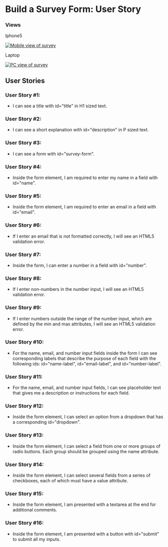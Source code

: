 # Build a Survey Form: User Story


### Views
Iphone5



<a href="https://codepen.io/danielphilipjohnson/full/oNxabPN">![Mobile view of survey](https://github.com/danielphilipjohnson/HTML-and-CSS-portfolio/blob/master/portfolio-images/suvey-mobile-portfolio.png)
</a>

Laptop

<a href="https://codepen.io/danielphilipjohnson/full/oNxabPN">![PC view of survey](https://github.com/danielphilipjohnson/HTML-and-CSS-portfolio/blob/master/portfolio-images/suvey-pc-portfolio.png)
</a>


## User Stories
###  User Story #1: 
- I can see a title with id="title" in H1 sized text.
###  User Story #2: 
- I can see a short explanation with id="description" in P sized text.
###  User Story #3: 
- I can see a form with id="survey-form".
###  User Story #4: 
- Inside the form element, I am required to enter my name in a field with id="name".
###  User Story #5: 
- Inside the form element, I am required to enter an email in a field with id="email".
###  User Story #6: 
- If I enter an email that is not formatted correctly, I will see an HTML5 validation error.
### User Story #7: 
- Inside the form, I can enter a number in a field with id="number".
###  User Story #8: 
- If I enter non-numbers in the number input, I will see an HTML5 validation error.
### User Story #9: 
- If I enter numbers outside the range of the number input, which are defined by the min and max attributes, I will see an HTML5 validation error.
###  User Story #10: 
- For the name, email, and number input fields inside the form I can see corresponding labels that describe the purpose of each field with the following ids: id="name-label", id="email-label", and id="number-label".
###  User Story #11: 
- For the name, email, and number input fields, I can see placeholder text that gives me a description or instructions for each field.
### User Story #12: 
- Inside the form element, I can select an option from a dropdown that has a corresponding id="dropdown".
### User Story #13: 
- Inside the form element, I can select a field from one or more groups of radio buttons. Each group should be grouped using the name attribute.
### User Story #14: 
- Inside the form element, I can select several fields from a series of checkboxes, each of which must have a value attribute.
###  User Story #15: 
- Inside the form element, I am presented with a textarea at the end for additional comments.
###  User Story #16: 
- Inside the form element, I am presented with a button with id="submit" to submit all my inputs.
